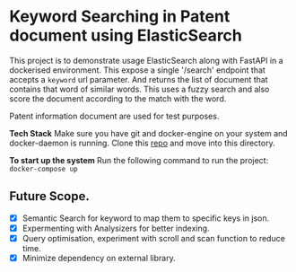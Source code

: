 # Keyword Searching in Patent document using ElasticSearch

This project is to demonstrate usage ElasticSearch along with FastAPI in a dockerised environment. This expose a single '/search' endpoint that accepts a `keyword` url parameter. And returns the list of document that contains that word of similar words. This uses a fuzzy search and also score the document according to the match with the word.

Patent information document are used for test purposes.

**Tech Stack**
Make sure you have git and docker-engine on your system and docker-daemon is running.
Clone this [repo](https://github.com/MaautGaming/patent_search) and move into this directory.

**To start up the system**
Run the following command to run the project:
`docker-compose up`

## Future Scope.

- [x] Semantic Search for keyword to map them to specific keys in json.
- [x] Expermenting with Analysizers for better indexing.
- [x] Query optimisation, experiment with scroll and scan function to reduce time.
- [x] Minimize dependency on external library.
